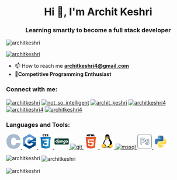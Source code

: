 <h1 align="center">Hi 👋, I'm Archit Keshri</h1>
<h3 align="center">Learning smartly to become a full stack developer</h3>

<p align="left"> <img src="https://komarev.com/ghpvc/?username=architkeshri&label=Profile%20views&color=0e75b6&style=flat" alt="architkeshri" /> </p>

<p align="left"> <a href="https://github.com/ryo-ma/github-profile-trophy"><img src="https://github-profile-trophy.vercel.app/?username=architkeshri" alt="architkeshri" /></a> </p>

- 📫 How to reach me **architkeshri4@gmail.com**
- 🌱**Competitive Programming Enthusiast** 
<h3 align="left">Connect with me:</h3>
<p align="left">
<a href="https://linkedin.com/in/architkeshri" target="blank"><img align="center" src="https://cdn.jsdelivr.net/npm/simple-icons@3.0.1/icons/linkedin.svg" alt="architkeshri" height="30" width="40" /></a>
<a href="https://instagram.com/not_so_intelligent" target="blank"><img align="center" src="https://cdn.jsdelivr.net/npm/simple-icons@3.0.1/icons/instagram.svg" alt="not_so_intelligent" height="30" width="40" /></a>
<a href="https://www.codechef.com/users/archit_keshri" target="blank"><img align="center" src="https://cdn.jsdelivr.net/npm/simple-icons@3.1.0/icons/codechef.svg" alt="archit_keshri" height="30" width="40" /></a>
<a href="https://www.hackerrank.com/architkeshri4" target="blank"><img align="center" src="https://cdn.jsdelivr.net/npm/simple-icons@3.0.1/icons/hackerrank.svg" alt="architkeshri4" height="30" width="40" /></a>
<a href="https://codeforces.com/profile/architkeshri4" target="blank"><img align="center" src="https://cdn.jsdelivr.net/npm/simple-icons@3.0.1/icons/codeforces.svg" alt="architkeshri4" height="30" width="40" /></a>
<a href="https://www.leetcode.com/architkeshri4" target="blank"><img align="center" src="https://cdn.jsdelivr.net/npm/simple-icons@3.0.1/icons/leetcode.svg" alt="architkeshri4" height="30" width="40" /></a>
</p>

<h3 align="left">Languages and Tools:</h3>
<p align="left"> <a href="https://www.cprogramming.com/" target="_blank"> <img src="https://raw.githubusercontent.com/devicons/devicon/master/icons/c/c-original.svg" alt="c" width="40" height="40"/> </a> <a href="https://www.w3schools.com/cpp/" target="_blank"> <img src="https://raw.githubusercontent.com/devicons/devicon/master/icons/cplusplus/cplusplus-original.svg" alt="cplusplus" width="40" height="40"/> </a> <a href="https://www.w3schools.com/css/" target="_blank"> <img src="https://raw.githubusercontent.com/devicons/devicon/master/icons/css3/css3-original-wordmark.svg" alt="css3" width="40" height="40"/> </a> <a href="https://www.djangoproject.com/" target="_blank"> <img src="https://raw.githubusercontent.com/devicons/devicon/master/icons/django/django-original.svg" alt="django" width="40" height="40"/> </a> <a href="https://git-scm.com/" target="_blank"> <img src="https://www.vectorlogo.zone/logos/git-scm/git-scm-icon.svg" alt="git" width="40" height="40"/> </a> <a href="https://www.w3.org/html/" target="_blank"> <img src="https://raw.githubusercontent.com/devicons/devicon/master/icons/html5/html5-original-wordmark.svg" alt="html5" width="40" height="40"/> </a> <a href="https://www.linux.org/" target="_blank"> <img src="https://raw.githubusercontent.com/devicons/devicon/master/icons/linux/linux-original.svg" alt="linux" width="40" height="40"/> </a> <a href="https://www.microsoft.com/en-us/sql-server" target="_blank"> <img src="https://cdn.worldvectorlogo.com/logos/microsoft-sql-server.svg" alt="mssql" width="40" height="40"/> </a> <a href="https://www.photoshop.com/en" target="_blank"> <img src="https://raw.githubusercontent.com/devicons/devicon/master/icons/photoshop/photoshop-line.svg" alt="photoshop" width="40" height="40"/> </a> <a href="https://www.python.org" target="_blank"> <img src="https://raw.githubusercontent.com/devicons/devicon/master/icons/python/python-original.svg" alt="python" width="40" height="40"/> </a> </p>

<p><img align="left" src="https://github-readme-stats.vercel.app/api/top-langs?username=architkeshri&show_icons=true&locale=en&layout=compact" alt="architkeshri" /></p>

<p>&nbsp;<img align="center" src="https://github-readme-stats.vercel.app/api?username=architkeshri&show_icons=true&locale=en" alt="architkeshri" /></p>

<p><img align="center" src="https://github-readme-streak-stats.herokuapp.com/?user=architkeshri&" alt="architkeshri" /></p>
